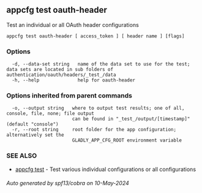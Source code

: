 ## appcfg test oauth-header

Test an individual or all OAuth header configurations

```
appcfg test oauth-header [ access_token ] [ header name ] [flags]
```

### Options

```
  -d, --data-set string   name of the data set to use for the test; data sets are located in sub folders of authentication/oauth/headers/_test_/data
  -h, --help              help for oauth-header
```

### Options inherited from parent commands

```
  -o, --output string   where to output test results; one of all, console, file, none; file output
                        can be found in "_test_/output/[timestamp]" (default "console")
  -r, --root string     root folder for the app configuration; alternatively set the
                        GLADLY_APP_CFG_ROOT environment variable
```

### SEE ALSO

* [appcfg test](appcfg_test.md)	 - Test various individual configurations or all configurations

###### Auto generated by spf13/cobra on 10-May-2024
